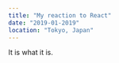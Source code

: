 ```yaml
---
title: "My reaction to React"
date: "2019-01-2019"
location: "Tokyo, Japan"
---
```


It is what it is.